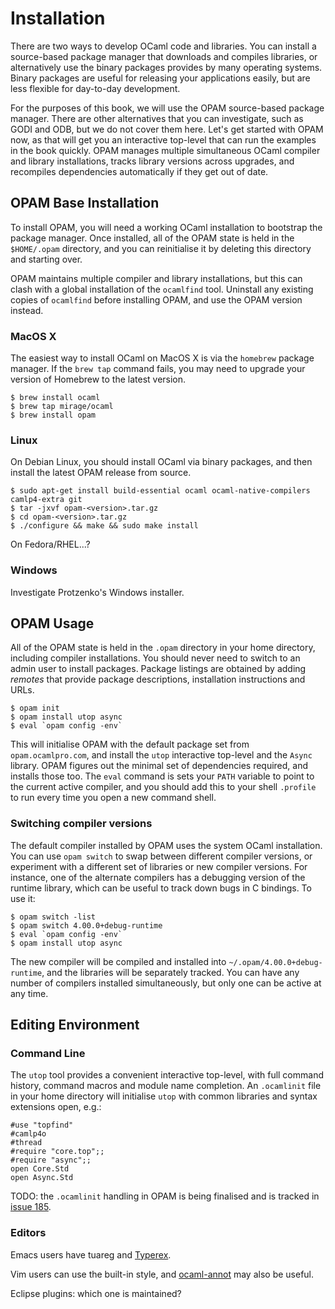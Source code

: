 # Installation

There are two ways to develop OCaml code and libraries.  You can install a
source-based package manager that downloads and compiles libraries, or
alternatively use the binary packages provides by many operating systems.
Binary packages are useful for releasing your applications easily, but are less
flexible for day-to-day development.

For the purposes of this book, we will use the OPAM source-based package
manager.  There are other alternatives that you can investigate, such as GODI
and ODB, but we do not cover them here.  Let's get started with OPAM now, as
that will get you an interactive top-level that can run the examples in the
book quickly.  OPAM manages multiple simultaneous OCaml compiler and library
installations, tracks library versions across upgrades, and recompiles
dependencies automatically if they get out of date.

## OPAM Base Installation

To install OPAM, you will need a working OCaml installation to bootstrap the
package manager.  Once installed, all of the OPAM state is held in the
`$HOME/.opam` directory, and you can reinitialise it by deleting this directory
and starting over.

<important>
<title>OCamlfind and OPAM</title>

OPAM maintains multiple compiler and library installations, but this can clash
with a global installation of the `ocamlfind` tool.  Uninstall any existing
copies of `ocamlfind` before installing OPAM, and use the OPAM version instead.

</important>

### MacOS X

The easiest way to install OCaml on MacOS X is via the `homebrew` package
manager.  If the `brew tap` command fails, you may need to upgrade your version
of Homebrew to the latest version.

~~~~~~~~~~~~~~~~~~~~~~~~~~~
$ brew install ocaml
$ brew tap mirage/ocaml
$ brew install opam
~~~~~~~~~~~~~~~~~~~~~~~~~~~

### Linux

On Debian Linux, you should install OCaml via binary packages, and then install
the latest OPAM release from source.

~~~~~~~~~~~~~~~~~~~~~~~~~~~
$ sudo apt-get install build-essential ocaml ocaml-native-compilers camlp4-extra git
$ tar -jxvf opam-<version>.tar.gz
$ cd opam-<version>.tar.gz
$ ./configure && make && sudo make install
~~~~~~~~~~~~~~~~~~~~~~~~~~~

On Fedora/RHEL...?

### Windows

Investigate Protzenko's Windows installer.

## OPAM Usage

All of the OPAM state is held in the `.opam` directory in your home directory,
including compiler installations. You should never need to switch to an admin
user to install packages. Package listings are obtained by adding *remotes*
that provide package descriptions, installation instructions and URLs.

~~~~~~~~~~~~~~~~~~~~~~~~~~~
$ opam init
$ opam install utop async
$ eval `opam config -env`
~~~~~~~~~~~~~~~~~~~~~~~~~~~

This will initialise OPAM with the default package set from
`opam.ocamlpro.com`, and install the `utop` interactive top-level and the
`Async` library.  OPAM figures out the minimal set of dependencies required,
and installs those too.  The `eval` command is sets your `PATH` variable to
point to the current active compiler, and you should add this to your shell
`.profile` to run every time you open a new command shell.

### Switching compiler versions

The default compiler installed by OPAM uses the system OCaml installation. You
can use `opam switch` to swap between different compiler versions, or experiment
with a different set of libraries or new compiler versions. For instance, one
of the alternate compilers has a debugging version of the runtime library,
which can be useful to track down bugs in C bindings.  To use it:

~~~~~~~~~~~~~~~~~~~~~~~~~~~
$ opam switch -list
$ opam switch 4.00.0+debug-runtime
$ eval `opam config -env`
$ opam install utop async
~~~~~~~~~~~~~~~~~~~~~~~~~~~

The new compiler will be compiled and installed into `~/.opam/4.00.0+debug-runtime`,
and the libraries will be separately tracked.  You can have any number of compilers
installed simultaneously, but only one can be active at any time.

## Editing Environment

### Command Line

The `utop` tool provides a convenient interactive top-level, with full command
history, command macros and module name completion.
An `.ocamlinit` file in your home directory will initialise `utop` with common libraries and syntax extensions open, e.g.:

~~~~~~~~~~~~~~~~~~~~~~~~~~~ { .ocaml-toplevel }
#use "topfind"
#camlp4o
#thread
#require "core.top";;
#require "async";;
open Core.Std
open Async.Std
~~~~~~~~~~~~~~~~~~~~~~~~~~~

TODO: the `.ocamlinit` handling in OPAM is being finalised and is tracked in [issue 185](https://github.com/OCamlPro/opam/issues/185).

### Editors

Emacs users have tuareg and [Typerex](http://www.typerex.org/).

Vim users can use the built-in style, and [ocaml-annot](http://github.com/avsm/ocaml-annot) may also be useful.

Eclipse plugins: which one is maintained?

